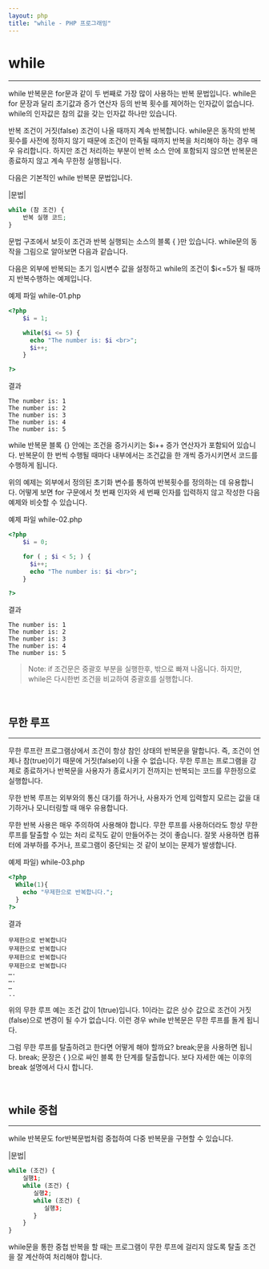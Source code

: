 ```yaml
---
layout: php
title: "while - PHP 프로그래밍"
---
```


# while
---

while 반복문은 for문과 같이 두 번째로 가장 많이 사용하는 반복 문법입니다. while은 for 문장과 달리 초기값과 증가 연산자 등의 반복 횟수를 제어하는 인자값이 없습니다. while의 인자값은 참의 값을 갖는 인자값 하나만 있습니다.  

반복 조건이 거짓(false) 조건이 나올 때까지 계속 반복합니다. while문은 동작의 반복 횟수를 사전에 정하지 않기 때문에 조건이 만족될 때까지 반복을 처리해야 하는 경우 매우 유리합니다. 하지만 조건 처리하는 부분이 반복 소스 안에 포함되지 않으면 반복문은 종료하지 않고 계속 무한정 실행됩니다.  

다음은 기본적인 while 반복문 문법입니다.  

|문법|
```php
while (참 조건) {
    반복 실행 코드;
}
```

문법 구조에서 보듯이 조건과 반복 실행되는 소스의 블록 { }만 있습니다. while문의 동작을 그림으로 알아보면 다음과 같습니다.  

다음은 외부에 반복되는 초기 임시변수 값을 설정하고 while의 조건이 $i<=5가 될 때까지 반복수행하는 예제입니다.  


예제 파일 while-01.php
```php
<?php
    $i = 1;

    while($i <= 5) {
      echo "The number is: $i <br>";
      $i++;
    }

?>
```

결과
```
The number is: 1
The number is: 2
The number is: 3
The number is: 4
The number is: 5 
```

while 반복문 블록 {} 안에는 조건을 증가시키는 $i++ 증가 연산자가 포함되어 있습니다. 반복문이 한 번씩 수행될 때마다 내부에서는 조건값을 한 개씩 증가시키면서 코드를 수행하게 됩니다.  

위의 예제는 외부에서 정의된 초기화 변수를 통하여 반복횟수를 정의하는 데 유용합니다. 어떻게 보면 for 구문에서 첫 번째 인자와 세 번째 인자를 입력하지 않고 작성한 다음 예제와 비슷할 수 있습니다.  

예제 파일 while-02.php
```php
<?php
    $i = 0;

    for ( ; $i < 5; ) {
      $i++;
      echo "The number is: $i <br>";
    }

?>
```

결과
```
The number is: 1
The number is: 2
The number is: 3
The number is: 4
The number is: 5 
```

> Note: if 조건문은 중괄호 부분을 실행한후, 밖으로 빠져 나옵니다. 하지만, while은 다시한번 조건을 비교하여 중괄호를 실행합니다.  

<br>

## 무한 루프
---

무한 루프란 프로그램상에서 조건이 항상 참인 상태의 반복문을 말합니다. 즉, 조건이 언제나 참(true)이기 때문에 거짓(false)이 나올 수 없습니다. 무한 루프는 프로그램을 강제로 종료하거나 반복문을 사용자가 종료시키기 전까지는 반복되는 코드를 무한정으로 실행합니다.  

무한 반복 루프는 외부와의 통신 대기를 하거나, 사용자가 언제 입력할지 모르는 값을 대기하거나 모니터링할 때 매우 유용합니다.  

무한 반복 사용은 매우 주의하여 사용해야 합니다. 무한 루프를 사용하더라도 항상 무한 루프를 탈출할 수 있는 처리 로직도 같이 만들어주는 것이 좋습니다. 잘못 사용하면 컴퓨터에 과부하를 주거나, 프로그램이 중단되는 것 같이 보이는 문제가 발생합니다.  

예제 파일) while-03.php
```php
<?php
  While(1){
    echo "무제한으로 반복합니다.";
  }
?>
```

결과
```
무제한으로 반복합니다
무제한으로 반복합니다
무제한으로 반복합니다
무제한으로 반복합니다
….
….
…
..
```

위의 무한 루프 예는 조건 값이 1(true)입니다. 1이라는 값은 상수 값으로 조건이 거짓(false)으로 변경이 될 수가 없습니다. 이런 경우 while 반복문은 무한 루프를 돌게 됩니다.  

그럼 무한 루프를 탈출하려고 한다면 어떻게 해야 할까요? break;문을 사용하면 됩니다. 
break; 문장은 { }으로 싸인 블록 한 단계를 탈출합니다. 보다 자세한 예는 이후의 break 설명에서 다시 합니다.  

<br>

## while 중첩
---

while 반복문도 for반복문법처럼 중첩하여 다중 반복문을 구현할 수 있습니다.  

|문법|
```php
while (조건) {
    실행1;
    while (조건) {
       실행2;
       while (조건) {
          실행3;
       }
    }
}
```

while문을 통한 중첩 반복을 할 때는 프로그램이 무한 루프에 걸리지 않도록 탈출 조건을 잘 계산하여 처리해야 합니다.  

<br><br>